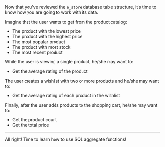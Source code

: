 Now that you've reviewed the `e_store` database table structure, it's time to know how you are going to work with its data.

Imagine that the user wants to get from the product catalog: 

- The product with the lowest price
- The product with the highest price
- The most popular product
- The product with most stock
- The most recent product

While the user is viewing a single product, he/she may want to: 

- Get the average rating of the product

The user creates a wishlist with two or more products and he/she may want to: 

- Get the average rating of each product in the wishlist

Finally, after the user adds products to the shopping cart, he/she may want to: 

- Get the product count
- Get the total price

---
All right! Time to learn how to use SQL aggregate functions!